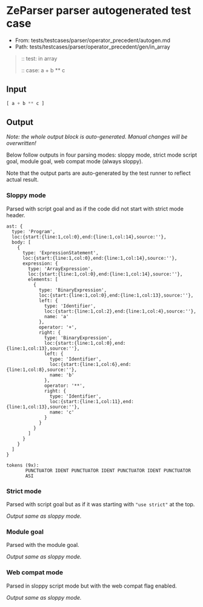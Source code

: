 # ZeParser parser autogenerated test case

- From: tests/testcases/parser/operator_precedent/autogen.md
- Path: tests/testcases/parser/operator_precedent/gen/in_array

> :: test: in array
>
> :: case: a + b ** c

## Input


`````js
[ a + b ** c ]
`````

## Output

_Note: the whole output block is auto-generated. Manual changes will be overwritten!_

Below follow outputs in four parsing modes: sloppy mode, strict mode script goal, module goal, web compat mode (always sloppy).

Note that the output parts are auto-generated by the test runner to reflect actual result.

### Sloppy mode

Parsed with script goal and as if the code did not start with strict mode header.

`````
ast: {
  type: 'Program',
  loc:{start:{line:1,col:0},end:{line:1,col:14},source:''},
  body: [
    {
      type: 'ExpressionStatement',
      loc:{start:{line:1,col:0},end:{line:1,col:14},source:''},
      expression: {
        type: 'ArrayExpression',
        loc:{start:{line:1,col:0},end:{line:1,col:14},source:''},
        elements: [
          {
            type: 'BinaryExpression',
            loc:{start:{line:1,col:0},end:{line:1,col:13},source:''},
            left: {
              type: 'Identifier',
              loc:{start:{line:1,col:2},end:{line:1,col:4},source:''},
              name: 'a'
            },
            operator: '+',
            right: {
              type: 'BinaryExpression',
              loc:{start:{line:1,col:0},end:{line:1,col:13},source:''},
              left: {
                type: 'Identifier',
                loc:{start:{line:1,col:6},end:{line:1,col:8},source:''},
                name: 'b'
              },
              operator: '**',
              right: {
                type: 'Identifier',
                loc:{start:{line:1,col:11},end:{line:1,col:13},source:''},
                name: 'c'
              }
            }
          }
        ]
      }
    }
  ]
}

tokens (9x):
       PUNCTUATOR IDENT PUNCTUATOR IDENT PUNCTUATOR IDENT PUNCTUATOR
       ASI
`````

### Strict mode

Parsed with script goal but as if it was starting with `"use strict"` at the top.

_Output same as sloppy mode._

### Module goal

Parsed with the module goal.

_Output same as sloppy mode._

### Web compat mode

Parsed in sloppy script mode but with the web compat flag enabled.

_Output same as sloppy mode._
